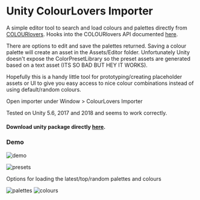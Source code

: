 # Unity ColourLovers Importer

A simple editor tool to search and load colours and palettes directly from [COLOURlovers](www.colourlovers.com). 
Hooks into the COLOURlovers API documented [here](www.colourlovers.com/api).

There are options to edit and save the palettes returned. Saving a colour palette will create an asset in the Assets/Editor folder. Unfortunately Unity doesn't expose the ColorPresetLibrary so the preset assets are generated based on a text asset (ITS SO BAD BUT HEY IT WORKS). 

Hopefully this is a handy little tool for prototyping/creating placeholder assets or UI to give you easy access to nice colour combinations instead of using default/random colours.

Open importer under Window > ColourLovers Importer

Tested on Unity 5.6, 2017 and 2018 and seems to work correctly.

#### Download unity package directly [here](http://shelleylowe.com/unity-colourlovers-importer/unity-colourlovers-importer.unitypackage).

### Demo

![demo](http://shelleylowe.com/unity-colourlovers-importer/Example.gif)

![presets](http://shelleylowe.com/unity-colourlovers-importer/SavedPresets.png)

Options for loading the latest/top/random palettes and colours

![palettes](http://shelleylowe.com/unity-colourlovers-importer/Palettes.png) ![colours](http://shelleylowe.com/unity-colourlovers-importer/Colours.png)
